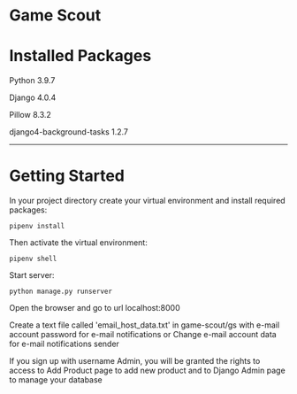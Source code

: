 # Game Scout

# Installed Packages
Python 3.9.7

Django 4.0.4

Pillow 8.3.2

django4-background-tasks 1.2.7

***
# Getting Started

In your project directory create your virtual environment and install required packages:
```
pipenv install
```
Then activate the virtual environment:
```
pipenv shell
```
Start server:
```
python manage.py runserver
```
Open the browser and go to url localhost:8000

Create a text file called 'email_host_data.txt' in game-scout/gs with e-mail account password for e-mail notifications
or
Change e-mail account data for e-mail notifications sender

If you sign up with username Admin, you will be granted the rights to access to Add Product page to add new product and to Django Admin page to manage your database